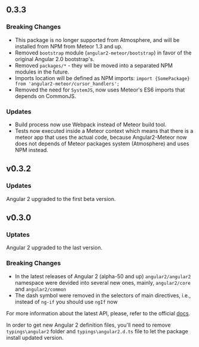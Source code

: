 ## 0.3.3

### Breaking Changes

- This package is no longer supported from Atmosphere, and will be installed from NPM from Meteor 1.3 and up.
- Removed `bootstrap` module (`angular2-meteor/bootstrap`) in favor of the original Angular 2.0 bootstrap's.
- Removed `packages/*` - they will be moved into a separated NPM modules in the future.
- Imports location will be defined as NPM imports: `import {SomePackage} from 'angular2-meteor/cursor_handlers';`
- Removed the need for `SystemJS`, now uses Meteor's ES6 imports that depends on CommonJS.

### Updates

- Build process now use Webpack instead of Meteor build tool.
- Tests now executed inside a Meteor context which means that there is a meteor app that uses the actual code, because Angular2-Meteor now does not depends of Meteor packages system (Atmosphere) and uses NPM instead.


## v0.3.2

### Updates

Angular 2 upgraded to the first beta version.

## v0.3.0

### Uptates

Angular 2 upgraded to the last version.

### Breaking Changes

- In the latest releases of Angular 2 (alpha-50 and up) `angular2/angular2` namespace were devided into several new ones, mainly, `angular2/core` and `angular2/common`
- The dash symbol were removed in the selectors of main directives, i.e., instead of `ng-if` you should use `ngIf` now

For more information about the latest API, please, refer to the official [docs](https://angular.io/docs/ts/latest/api).

In order to get new Angular 2 definition files, you'll need to remove `typings\angular2` folder and `typings\angular2.d.ts` file to let 
the package install updated version.
